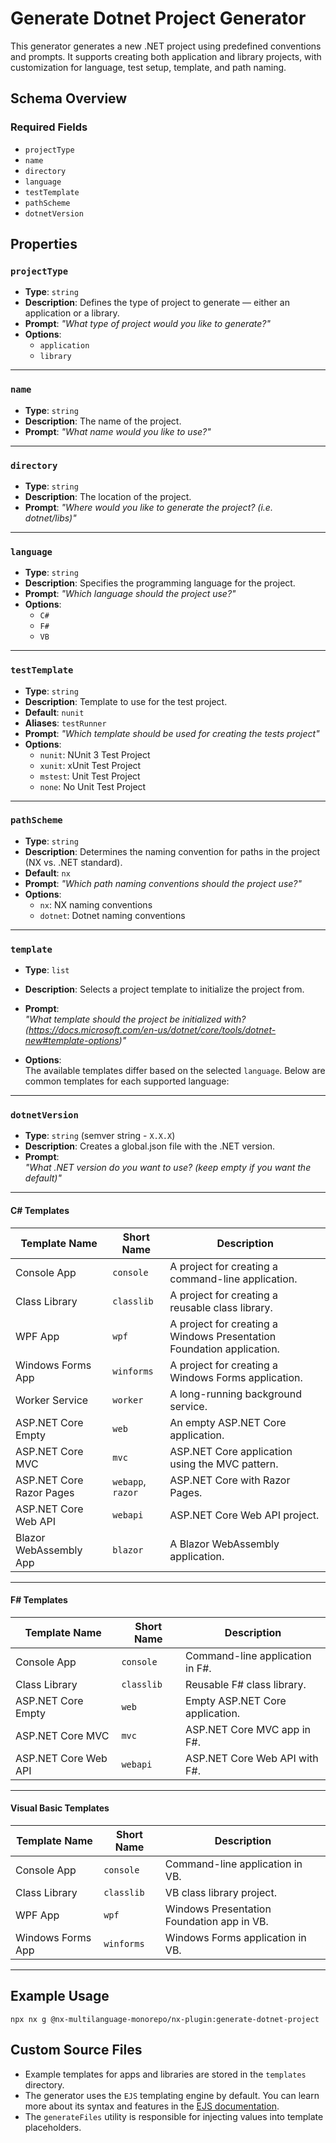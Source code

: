 # Generate Dotnet Project Generator

This generator generates a new .NET project using predefined conventions and prompts. It supports creating both application and library projects, with customization for language, test setup, template, and path naming.

## Schema Overview

### Required Fields

- `projectType`
- `name`
- `directory`
- `language`
- `testTemplate`
- `pathScheme`
- `dotnetVersion`

## Properties

### `projectType`

- **Type**: `string`
- **Description**: Defines the type of project to generate — either an application or a library.
- **Prompt**: *"What type of project would you like to generate?"*
- **Options**:
  - `application`
  - `library`

---

### `name`

- **Type**: `string`
- **Description**: The name of the project.
- **Prompt**: *"What name would you like to use?"*

---

### `directory`

- **Type**: `string`
- **Description**: The location of the project.
- **Prompt**: *"Where would you like to generate the project? (i.e. dotnet/libs)"*

---

### `language`

- **Type**: `string`
- **Description**: Specifies the programming language for the project.
- **Prompt**: *"Which language should the project use?"*
- **Options**:
  - `C#`
  - `F#`
  - `VB`

---

### `testTemplate`

- **Type**: `string`
- **Description**: Template to use for the test project.
- **Default**: `nunit`
- **Aliases**: `testRunner`
- **Prompt**: *"Which template should be used for creating the tests project"*
- **Options**:
  - `nunit`: NUnit 3 Test Project
  - `xunit`: xUnit Test Project
  - `mstest`: Unit Test Project
  - `none`: No Unit Test Project

---

### `pathScheme`

- **Type**: `string`
- **Description**: Determines the naming convention for paths in the project (NX vs. .NET standard).
- **Default**: `nx`
- **Prompt**: *"Which path naming conventions should the project use?"*
- **Options**:
  - `nx`: NX naming conventions
  - `dotnet`: Dotnet naming conventions

---

### `template`

- **Type**: `list`
- **Description**: Selects a project template to initialize the project from.
- **Prompt**:  
  *"What template should the project be initialized with? (https://docs.microsoft.com/en-us/dotnet/core/tools/dotnet-new#template-options)"*

- **Options**:  
  The available templates differ based on the selected `language`. Below are common templates for each supported language:

---

### `dotnetVersion`

- **Type**: `string` (semver string - `X.X.X`)
- **Description**: Creates a global.json file with the .NET version.
- **Prompt**:  
  *"What .NET version do you want to use? (keep empty if you want the default)"*

---

#### C# Templates

| Template Name | Short Name | Description |
|---------------|------------|-------------|
| Console App | `console` | A project for creating a command-line application. |
| Class Library | `classlib` | A project for creating a reusable class library. |
| WPF App | `wpf` | A project for creating a Windows Presentation Foundation application. |
| Windows Forms App | `winforms` | A project for creating a Windows Forms application. |
| Worker Service | `worker` | A long-running background service. |
| ASP.NET Core Empty | `web` | An empty ASP.NET Core application. |
| ASP.NET Core MVC | `mvc` | ASP.NET Core application using the MVC pattern. |
| ASP.NET Core Razor Pages | `webapp`, `razor` | ASP.NET Core with Razor Pages. |
| ASP.NET Core Web API | `webapi` | ASP.NET Core Web API project. |
| Blazor WebAssembly App | `blazor` | A Blazor WebAssembly application. |

---

#### F# Templates

| Template Name | Short Name | Description |
|---------------|------------|-------------|
| Console App | `console` | Command-line application in F#. |
| Class Library | `classlib` | Reusable F# class library. |
| ASP.NET Core Empty | `web` | Empty ASP.NET Core application. |
| ASP.NET Core MVC | `mvc` | ASP.NET Core MVC app in F#. |
| ASP.NET Core Web API | `webapi` | ASP.NET Core Web API with F#. |

---

#### Visual Basic Templates

| Template Name | Short Name | Description |
|---------------|------------|-------------|
| Console App | `console` | Command-line application in VB. |
| Class Library | `classlib` | VB class library project. |
| WPF App | `wpf` | Windows Presentation Foundation app in VB. |
| Windows Forms App | `winforms` | Windows Forms application in VB. |

---

## Example Usage

```
npx nx g @nx-multilanguage-monorepo/nx-plugin:generate-dotnet-project 
```

## Custom Source Files

- Example templates for apps and libraries are stored in the `templates` directory.
- The generator uses the `EJS` templating engine by default. You can learn more about its syntax and features in the [EJS documentation](https://ejs.co/).
- The `generateFiles` utility is responsible for injecting values into template placeholders.
